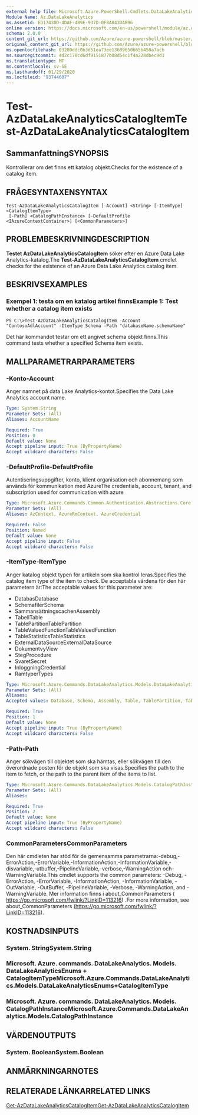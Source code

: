 ```yaml
---
external help file: Microsoft.Azure.PowerShell.Cmdlets.DataLakeAnalytics.dll-Help.xml
Module Name: Az.DataLakeAnalytics
ms.assetid: ED17430D-4DAF-4B9E-937D-0F8A843DAB96
online version: https://docs.microsoft.com/en-us/powershell/module/az.datalakeanalytics/test-azdatalakeanalyticscatalogitem
schema: 2.0.0
content_git_url: https://github.com/Azure/azure-powershell/blob/master/src/DataLakeAnalytics/DataLakeAnalytics/help/Test-AzDataLakeAnalyticsCatalogItem.md
original_content_git_url: https://github.com/Azure/azure-powershell/blob/master/src/DataLakeAnalytics/DataLakeAnalytics/help/Test-AzDataLakeAnalyticsCatalogItem.md
ms.openlocfilehash: 03289ddc0b3d51ea73ee13609650665b458a7acb
ms.sourcegitcommit: 4d2c178cd6df9151877b08d54c1f4a228dbec9d1
ms.translationtype: MT
ms.contentlocale: sv-SE
ms.lasthandoff: 01/29/2020
ms.locfileid: "93744607"
---
```

# <span data-ttu-id="4e26f-101">Test-AzDataLakeAnalyticsCatalogItem</span><span class="sxs-lookup"><span data-stu-id="4e26f-101">Test-AzDataLakeAnalyticsCatalogItem</span></span>

## <span data-ttu-id="4e26f-102">Sammanfattning</span><span class="sxs-lookup"><span data-stu-id="4e26f-102">SYNOPSIS</span></span>
<span data-ttu-id="4e26f-103">Kontrollerar om det finns ett katalog objekt.</span><span class="sxs-lookup"><span data-stu-id="4e26f-103">Checks for the existence of a catalog item.</span></span>

## <span data-ttu-id="4e26f-104">FRÅGESYNTAXEN</span><span class="sxs-lookup"><span data-stu-id="4e26f-104">SYNTAX</span></span>

```
Test-AzDataLakeAnalyticsCatalogItem [-Account] <String> [-ItemType] <CatalogItemType>
 [-Path] <CatalogPathInstance> [-DefaultProfile <IAzureContextContainer>] [<CommonParameters>]
```

## <span data-ttu-id="4e26f-105">PROBLEMBESKRIVNING</span><span class="sxs-lookup"><span data-stu-id="4e26f-105">DESCRIPTION</span></span>
<span data-ttu-id="4e26f-106">**Testet AzDataLakeAnalyticsCatalogItem** söker efter en Azure Data Lake Analytics-katalog.</span><span class="sxs-lookup"><span data-stu-id="4e26f-106">The **Test-AzDataLakeAnalyticsCatalogItem** cmdlet checks for the existence of an Azure Data Lake Analytics catalog item.</span></span>

## <span data-ttu-id="4e26f-107">BESKRIVS</span><span class="sxs-lookup"><span data-stu-id="4e26f-107">EXAMPLES</span></span>

### <span data-ttu-id="4e26f-108">Exempel 1: testa om en katalog artikel finns</span><span class="sxs-lookup"><span data-stu-id="4e26f-108">Example 1: Test whether a catalog item exists</span></span>
```
PS C:\>Test-AzDataLakeAnalyticsCatalogItem -Account "ContosoAdlAccount" -ItemType Schema -Path "databaseName.schemaName"
```

<span data-ttu-id="4e26f-109">Det här kommandot testar om ett angivet schema objekt finns.</span><span class="sxs-lookup"><span data-stu-id="4e26f-109">This command tests whether a specified Schema item exists.</span></span>

## <span data-ttu-id="4e26f-110">MALLPARAMETRAR</span><span class="sxs-lookup"><span data-stu-id="4e26f-110">PARAMETERS</span></span>

### <span data-ttu-id="4e26f-111">-Konto</span><span class="sxs-lookup"><span data-stu-id="4e26f-111">-Account</span></span>
<span data-ttu-id="4e26f-112">Anger namnet på data Lake Analytics-kontot.</span><span class="sxs-lookup"><span data-stu-id="4e26f-112">Specifies the Data Lake Analytics account name.</span></span>

```yaml
Type: System.String
Parameter Sets: (All)
Aliases: AccountName

Required: True
Position: 0
Default value: None
Accept pipeline input: True (ByPropertyName)
Accept wildcard characters: False
```

### <span data-ttu-id="4e26f-113">-DefaultProfile</span><span class="sxs-lookup"><span data-stu-id="4e26f-113">-DefaultProfile</span></span>
<span data-ttu-id="4e26f-114">Autentiseringsuppgifter, konto, klient organisation och abonnemang som används för kommunikation med Azure</span><span class="sxs-lookup"><span data-stu-id="4e26f-114">The credentials, account, tenant, and subscription used for communication with azure</span></span>

```yaml
Type: Microsoft.Azure.Commands.Common.Authentication.Abstractions.Core.IAzureContextContainer
Parameter Sets: (All)
Aliases: AzContext, AzureRmContext, AzureCredential

Required: False
Position: Named
Default value: None
Accept pipeline input: False
Accept wildcard characters: False
```

### <span data-ttu-id="4e26f-115">-ItemType</span><span class="sxs-lookup"><span data-stu-id="4e26f-115">-ItemType</span></span>
<span data-ttu-id="4e26f-116">Anger katalog objekt typen för artikeln som ska kontrol leras.</span><span class="sxs-lookup"><span data-stu-id="4e26f-116">Specifies the catalog item type of the item to check.</span></span>
<span data-ttu-id="4e26f-117">De acceptabla värdena för den här parametern är:</span><span class="sxs-lookup"><span data-stu-id="4e26f-117">The acceptable values for this parameter are:</span></span>
- <span data-ttu-id="4e26f-118">Databas</span><span class="sxs-lookup"><span data-stu-id="4e26f-118">Database</span></span>
- <span data-ttu-id="4e26f-119">Schemafiler</span><span class="sxs-lookup"><span data-stu-id="4e26f-119">Schema</span></span>
- <span data-ttu-id="4e26f-120">Sammansättningscachen</span><span class="sxs-lookup"><span data-stu-id="4e26f-120">Assembly</span></span>
- <span data-ttu-id="4e26f-121">Tabell</span><span class="sxs-lookup"><span data-stu-id="4e26f-121">Table</span></span>
- <span data-ttu-id="4e26f-122">TablePartition</span><span class="sxs-lookup"><span data-stu-id="4e26f-122">TablePartition</span></span>
- <span data-ttu-id="4e26f-123">TableValuedFunction</span><span class="sxs-lookup"><span data-stu-id="4e26f-123">TableValuedFunction</span></span>
- <span data-ttu-id="4e26f-124">TableStatistics</span><span class="sxs-lookup"><span data-stu-id="4e26f-124">TableStatistics</span></span>
- <span data-ttu-id="4e26f-125">ExternalDataSource</span><span class="sxs-lookup"><span data-stu-id="4e26f-125">ExternalDataSource</span></span>
- <span data-ttu-id="4e26f-126">Dokumentvy</span><span class="sxs-lookup"><span data-stu-id="4e26f-126">View</span></span>
- <span data-ttu-id="4e26f-127">Steg</span><span class="sxs-lookup"><span data-stu-id="4e26f-127">Procedure</span></span>
- <span data-ttu-id="4e26f-128">Svaret</span><span class="sxs-lookup"><span data-stu-id="4e26f-128">Secret</span></span>
- <span data-ttu-id="4e26f-129">Inloggning</span><span class="sxs-lookup"><span data-stu-id="4e26f-129">Credential</span></span>
- <span data-ttu-id="4e26f-130">Ramtyper</span><span class="sxs-lookup"><span data-stu-id="4e26f-130">Types</span></span>

```yaml
Type: Microsoft.Azure.Commands.DataLakeAnalytics.Models.DataLakeAnalyticsEnums+CatalogItemType
Parameter Sets: (All)
Aliases:
Accepted values: Database, Schema, Assembly, Table, TablePartition, TableValuedFunction, TableStatistics, ExternalDataSource, View, Procedure, Secret, Credential, Types, Package

Required: True
Position: 1
Default value: None
Accept pipeline input: True (ByPropertyName)
Accept wildcard characters: False
```

### <span data-ttu-id="4e26f-131">-Path</span><span class="sxs-lookup"><span data-stu-id="4e26f-131">-Path</span></span>
<span data-ttu-id="4e26f-132">Anger sökvägen till objektet som ska hämtas, eller sökvägen till den överordnade posten för de objekt som ska visas.</span><span class="sxs-lookup"><span data-stu-id="4e26f-132">Specifies the path to the item to fetch, or the path to the parent item of the items to list.</span></span>

```yaml
Type: Microsoft.Azure.Commands.DataLakeAnalytics.Models.CatalogPathInstance
Parameter Sets: (All)
Aliases:

Required: True
Position: 2
Default value: None
Accept pipeline input: True (ByPropertyName)
Accept wildcard characters: False
```

### <span data-ttu-id="4e26f-133">CommonParameters</span><span class="sxs-lookup"><span data-stu-id="4e26f-133">CommonParameters</span></span>
<span data-ttu-id="4e26f-134">Den här cmdleten har stöd för de gemensamma parametrarna:-debug,-ErrorAction,-ErrorVariable,-InformationAction,-InformationVariable,-disvariable,-utbuffer,-PipelineVariable,-verbose,-WarningAction och-WarningVariable.</span><span class="sxs-lookup"><span data-stu-id="4e26f-134">This cmdlet supports the common parameters: -Debug, -ErrorAction, -ErrorVariable, -InformationAction, -InformationVariable, -OutVariable, -OutBuffer, -PipelineVariable, -Verbose, -WarningAction, and -WarningVariable.</span></span> <span data-ttu-id="4e26f-135">Mer information finns i about_CommonParameters ( https://go.microsoft.com/fwlink/?LinkID=113216) .</span><span class="sxs-lookup"><span data-stu-id="4e26f-135">For more information, see about_CommonParameters (https://go.microsoft.com/fwlink/?LinkID=113216).</span></span>

## <span data-ttu-id="4e26f-136">KOSTNADS</span><span class="sxs-lookup"><span data-stu-id="4e26f-136">INPUTS</span></span>

### <span data-ttu-id="4e26f-137">System. String</span><span class="sxs-lookup"><span data-stu-id="4e26f-137">System.String</span></span>

### <span data-ttu-id="4e26f-138">Microsoft. Azure. commands. DataLakeAnalytics. Models. DataLakeAnalyticsEnums + CatalogItemType</span><span class="sxs-lookup"><span data-stu-id="4e26f-138">Microsoft.Azure.Commands.DataLakeAnalytics.Models.DataLakeAnalyticsEnums+CatalogItemType</span></span>

### <span data-ttu-id="4e26f-139">Microsoft. Azure. commands. DataLakeAnalytics. Models. CatalogPathInstance</span><span class="sxs-lookup"><span data-stu-id="4e26f-139">Microsoft.Azure.Commands.DataLakeAnalytics.Models.CatalogPathInstance</span></span>

## <span data-ttu-id="4e26f-140">VÄRDEN</span><span class="sxs-lookup"><span data-stu-id="4e26f-140">OUTPUTS</span></span>

### <span data-ttu-id="4e26f-141">System. Boolean</span><span class="sxs-lookup"><span data-stu-id="4e26f-141">System.Boolean</span></span>

## <span data-ttu-id="4e26f-142">ANMÄRKNINGAR</span><span class="sxs-lookup"><span data-stu-id="4e26f-142">NOTES</span></span>

## <span data-ttu-id="4e26f-143">RELATERADE LÄNKAR</span><span class="sxs-lookup"><span data-stu-id="4e26f-143">RELATED LINKS</span></span>

[<span data-ttu-id="4e26f-144">Get-AzDataLakeAnalyticsCatalogItem</span><span class="sxs-lookup"><span data-stu-id="4e26f-144">Get-AzDataLakeAnalyticsCatalogItem</span></span>](./Get-AzDataLakeAnalyticsCatalogItem.md)


